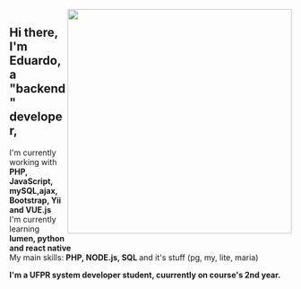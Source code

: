 <img style="min-width:  400px !important;" src="https://www.capthronetechnologies.com/assets/images/web-application-development.png" min-width="400px" max-width="400px" width="400px" align="right">

<div align="left" class="column-text">
	
<p style="min-width: 800px !important;"> 

## Hi there, I'm Eduardo, a <strong>"backend" developer</strong>,

I'm currently working with <strong> PHP, JavaScript, mySQL,ajax, Bootstrap, Yii and VUE.js </strong><br> I'm currently learning <strong> lumen, python and react native </strong> <br>My main skills: <strong> PHP, NODE.js, SQL </strong> and it's stuff (pg, my, lite, maria) <strong>
	
I'm a <strong>UFPR system developer</strong> student, cuurrently on course's 2nd year.

</p>
